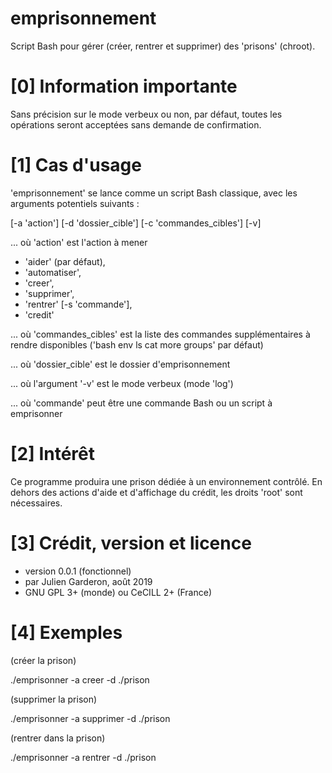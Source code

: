 # emprisonnement
Script Bash pour gérer (créer, rentrer et supprimer) des 'prisons' (chroot). 

# [0] Information importante 

Sans précision sur le mode verbeux ou non, par défaut, toutes les opérations seront acceptées sans demande de confirmation. 

# [1] Cas d'usage 

'emprisonnement' se lance comme un script Bash classique, avec les arguments potentiels suivants : 

[-a 'action'] [-d 'dossier_cible'] [-c 'commandes_cibles'] [-v]

... où 'action' est l'action à mener 
- 'aider' (par défaut), 
- 'automatiser', 
- 'creer', 
- 'supprimer', 
- 'rentrer' [-s 'commande'], 
- 'credit' 

... où 'commandes_cibles' est la liste des commandes supplémentaires à rendre disponibles ('bash env ls cat more groups' par défaut) 

... où 'dossier_cible' est le dossier d'emprisonnement 

... où l'argument '-v' est le mode verbeux (mode 'log') 

... où 'commande' peut être une commande Bash ou un script à emprisonner 

# [2] Intérêt 

Ce programme produira une prison dédiée à un environnement contrôlé. En dehors des actions d'aide et d'affichage du crédit, les droits 'root' sont nécessaires. 

# [3] Crédit, version et licence 

- version 0.0.1 (fonctionnel) 
- par Julien Garderon, août 2019 
- GNU GPL 3+ (monde) ou CeCILL 2+ (France) 

# [4] Exemples 

(créer la prison) 

./emprisonner -a creer -d ./prison 

(supprimer la prison) 

./emprisonner -a supprimer -d ./prison 

(rentrer dans la prison) 

./emprisonner -a rentrer -d ./prison 


